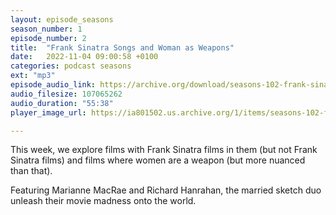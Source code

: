 ```yaml
---
layout: episode_seasons
season_number: 1
episode_number: 2
title:  "Frank Sinatra Songs and Woman as Weapons"
date:   2022-11-04 09:00:58 +0100
categories: podcast seasons
ext: "mp3"
episode_audio_link: https://archive.org/download/seasons-102-frank-sinatra-songs-and-woman-as-weapons/Seasons%20%23102_%20Frank%20Sinatra%20Songs%20and%20Woman%20as%20Weapons.mp3
audio_filesize: 107065262
audio_duration: "55:38"
player_image_url: https://ia801502.us.archive.org/1/items/seasons-102-frank-sinatra-songs-and-woman-as-weapons/2000x2000_Seasons_Podcast_Art.jpg

---
```

This week, we explore films with Frank Sinatra films in them (but not Frank Sinatra films) and films where women are a weapon (but more nuanced than that).

Featuring Marianne MacRae and Richard Hanrahan, the married sketch duo unleash their movie madness onto the world.

